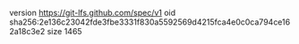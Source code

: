 version https://git-lfs.github.com/spec/v1
oid sha256:2e136c23042fde3fbe3331f830a5592569d4215fca4e0c0ca794ce162a18c3e2
size 1465
